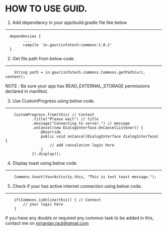 HOW TO USE GUID.
==============

1) Add dependancy in your app/build.gradle file like below
--------------
      dependencies {
            ....
            compile 'in.gauriinfotech:commons:1.0.2'
      }

2) Get file path from below code.
--------------

        String path = in.gauriinfotech.commons.Commons.getPath(uri, context);

NOTE : Be sure your app has READ_EXTERNAL_STORAGE permissions declared in manifest.

3) Use CustomProgress using below code.
--------------

        CustomProgress.from(this) // Context
                .title("Please wait") // title
                .message("Connecting to server.") // message
                .onCancel(new DialogInterface.OnCancelListener() {
                    @Override
                    public void onCancel(DialogInterface dialogInterface) {
                        // add cancelation login here
                    }
                }).display();

4) Display toast using below code
---------------

        Commons.toast(YourActivity.this, "This is test toast message.");


5) Check if your has active internet connection using below code.
---------------

        if(Commons.isOnline(this)) { // Context
            // your logic here
        }


If you have any doubts or required any common task to be added in this, contact me on nirranjan.raut@gmail.com
